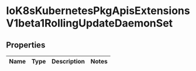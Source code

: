 
# IoK8sKubernetesPkgApisExtensionsV1beta1RollingUpdateDaemonSet

## Properties
Name | Type | Description | Notes
------------ | ------------- | ------------- | -------------



